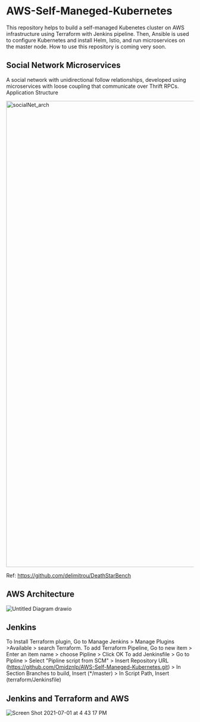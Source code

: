 # AWS-Self-Maneged-Kubernetes

This repository helps to build a self-managed Kubenetes cluster on AWS infrastructure using Terraform with Jenkins pipeline. Then, Ansible is used to configure Kubernetes and install Helm, Istio, and run microservices on the master node. How to use this repository is coming very soon. 

## Social Network Microservices

A social network with unidirectional follow relationships, developed using microservices with loose coupling that communicate over Thrift RPCs.
Application Structure

<img width="1249" alt="socialNet_arch" src="https://user-images.githubusercontent.com/87664653/169954472-b2fa3790-c40b-4a6d-9ce3-4e0ee197c381.png">

Ref:
https://github.com/delimitrou/DeathStarBench

## AWS Architecture

![Untitled Diagram drawio](https://user-images.githubusercontent.com/87664653/169788573-db6dd63e-c3e8-439f-ac10-236a91d7debc.png)


## Jenkins

To Install Terraform plugin,
Go to Manage Jenkins > Manage Plugins >Available > search Terraform.
To add Terraform Pipeline,
Go to new item > Enter an item name > choose Pipline > Click OK
To add Jenkinsfile > Go to Pipline > Select "Pipline script from SCM" > Insert Repository URL (https://github.com/Omidznlp/AWS-Self-Maneged-Kubernetes.git) > In Section Branches to build, Insert (*/master) > In Script Path, Insert (terraform/Jenkinsfile) 
## Jenkins and Terraform and AWS


![Screen Shot 2021-07-01 at 4 43 17 PM](https://user-images.githubusercontent.com/87664653/173849388-eeff12a6-806a-4a1e-8c40-a25af72267c8.png)
